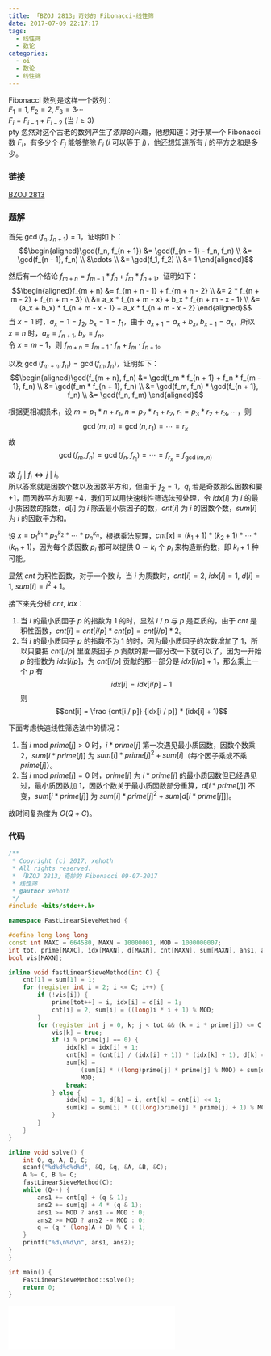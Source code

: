 ```yaml
---
title: 「BZOJ 2813」奇妙的 Fibonacci-线性筛
date: 2017-07-09 22:17:17
tags:
  - 线性筛
  - 数论
categories:
  - oi
  - 数论
  - 线性筛
---
```

Fibonacci 数列是这样一个数列：  
$F_1 = 1, F_2 = 2,  F_3 = 3  \cdots$  
$F_i = F_{i - 1} + F_{i - 2}$ (当 $i \geq 3$)  
pty 忽然对这个古老的数列产生了浓厚的兴趣，他想知道：对于某一个 Fibonacci 数 $F_i$，有多少个 $F_j$ 能够整除 $F_i$ ($i$ 可以等于 $j$)，他还想知道所有 $j$ 的平方之和是多少。
<!-- more -->
### 链接
[BZOJ 2813](http://www.lydsy.com/JudgeOnline/problem.php?id=2813)
### 题解
首先 $\gcd(f_n, f_{n + 1}) = 1$，证明如下：
$$\begin{aligned}\gcd(f_n, f_{n + 1}) &= \gcd(f_{n + 1} - f_n, f_n) \\
&= \gcd(f_{n - 1}, f_n) \\
&\cdots \\
&= \gcd(f_1, f_2) \\
&= 1
\end{aligned}$$

然后有一个结论 $f_{m + n} = f_{m - 1} * f_n + f_m * f_{n + 1}$，证明如下：
$$\begin{aligned}f_{m + n} &= f_{m + n - 1} + f_{m + n - 2} \\
&= 2 * f_{n + m - 2} + f_{n + m - 3} \\
&= a_x * f_{n + m - x} + b_x * f_{n + m - x - 1} \\
&= (a_x + b_x) * f_{n + m - x - 1} + a_x * f_{n + m - x - 2}
\end{aligned}$$
当 $x = 1$ 时，$a_x = 1 = f_2,\ b_x = 1 = f_1$，由于 $a_{x + 1} = a_x + b_x,\ b_{x + 1} = a_x$，所以 $x = n$ 时，$a_x = f_{n + 1},\ b_x = f_n$。  
令 $x = m - 1$，则 $f_{m + n} = f_{m - 1} \cdot f_n + f_m \cdot f_{n + 1}$。

以及 $\gcd(f_{m + n}, f_n) = \gcd(f_m, f_n)$，证明如下：
$$\begin{aligned}\gcd(f_{m + n}, f_n) &= \gcd(f_m * f_{n + 1} + f_n * f_{m - 1}, f_n) \\
&= \gcd(f_m * f_{n + 1}, f_n) \\
&= \gcd(f_m, f_n) * \gcd(f_{n + 1}, f_n) \\
&= \gcd(f_n, f_m)
\end{aligned}$$

根据更相减损术，设 $m = p_1 * n + r_1,\ n = p_2 * r_1 + r_2,\ r_1 = p_3 * r_2 + r_3,\cdots$，则
$$\gcd(m, n) = \gcd(n, r_1) = \cdots = r_x$$
故
$$\gcd(f_m, f_n) = \gcd(f_n, f_{r_1}) = \cdots = f_{r_x} = f_{\gcd(m, n)}$$

故 $f_j\ | \ f_i \Leftrightarrow j \ | \ i$。  
所以答案就是因数个数以及因数平方和，但由于 $f_2 = 1$，$q_i$ 若是奇数那么因数和要 $+1$，而因数平方和要 $+4$，我们可以用快速线性筛选法预处理，令 $idx[i]$ 为 $i$ 的最小质因数的指数，$d[i]$ 为 $i$ 除去最小质因子的数，$cnt[i]$ 为 $i$ 的因数个数，$sum[i]$ 为 $i$ 的因数平方和。

设 $x = p_1 ^ {k_1} * p_2 ^ {k_2} * \cdots * p_n ^ {k_n}$，根据乘法原理，$cnt[x] = (k_1 + 1) * (k_2 + 1) * \cdots * (k_n + 1)$，因为每个质因数 $p_i$ 都可以提供 $0 \sim k_i$ 个 $p_i$ 来构造新约数，即 $k_i + 1$ 种可能。

显然 $cnt$ 为积性函数，对于一个数 $i$，当 $i$ 为质数时，$cnt[i] = 2,\ idx[i] = 1,\ d[i] = 1,\ sum[i] = i ^ 2 + 1$。

接下来先分析 $cnt,\ idx$：
1. 当 $i$ 的最小质因子 $p$ 的指数为 $1$ 的时，显然 $i\ /\ p$ 与 $p$ 是互质的，由于 $cnt$ 是积性函数，$cnt[i] = cnt[i / p] * cnt[p] = cnt[i / p] * 2$。
2. 当 $i$ 的最小质因子 $p$ 的指数不为 $1$ 的时，因为最小质因子的次数增加了 $1$，所以只要把 $cnt[i / p]$ 里面质因子 $p$ 贡献的那一部分改一下就可以了，因为一开始 $p$ 的指数为 $idx[i / p]$，为 $cnt[i / p]$ 贡献的那一部分是 $idx[i / p] + 1$，那么乘上一个 $p$ 有
$$idx[i] = idx[i / p] + 1$$
则
$$cnt[i] = \frac {cnt[i / p]} {idx[i / p]} * (idx[i] + 1)$$

下面考虑快速线性筛选法中的情况：
1. 当 $i \text{ mod } prime[j] > 0$ 时，$i * prime[j]$ 第一次遇见最小质因数，因数个数乘 $2$，$sum[i * prime[j]]$ 为 $sum[i] * prime[j] ^ 2 + sum[i]$（每个因子乘或不乘 $prime[j]$）。
2. 当 $i \text{ mod } prime[j] = 0$ 时，$prime[j]$ 为 $i * prime[j]$ 的最小质因数但已经遇见过，最小质因数加 $1$，因数个数关于最小质因数部分重算，$d[i * prime[j]]$ 不变，$sum[i* prime[j]]$ 为 $sum[i] * prime[j] ^ 2 + sum[d[i * prime[j]]]$。

故时间复杂度为 $O(Q + C)$。

### 代码
``` cpp
/**
 * Copyright (c) 2017, xehoth
 * All rights reserved.
 * 「BZOJ 2813」奇妙的 Fibonacci 09-07-2017
 * 线性筛
 * @author xehoth
 */
#include <bits/stdc++.h>

namespace FastLinearSieveMethod {

#define long long long
const int MAXC = 664580, MAXN = 10000001, MOD = 1000000007;
int tot, prime[MAXC], idx[MAXN], d[MAXN], cnt[MAXN], sum[MAXN], ans1, ans2;
bool vis[MAXN];

inline void fastLinearSieveMethod(int C) {
    cnt[1] = sum[1] = 1;
    for (register int i = 2; i <= C; i++) {
        if (!vis[i]) {
            prime[tot++] = i, idx[i] = d[i] = 1;
            cnt[i] = 2, sum[i] = ((long)i * i + 1) % MOD;
        }
        for (register int j = 0, k; j < tot && (k = i * prime[j]) <= C; j++) {
            vis[k] = true;
            if (i % prime[j] == 0) {
                idx[k] = idx[i] + 1;
                cnt[k] = (cnt[i] / (idx[i] + 1)) * (idx[k] + 1), d[k] = d[i];
                sum[k] =
                    (sum[i] * ((long)prime[j] * prime[j] % MOD) + sum[d[i]]) %
                    MOD;
                break;
            } else {
                idx[k] = 1, d[k] = i, cnt[k] = cnt[i] << 1;
                sum[k] = sum[i] * (((long)prime[j] * prime[j] + 1) % MOD) % MOD;
            }
        }
    }
}

inline void solve() {
    int Q, q, A, B, C;
    scanf("%d%d%d%d%d", &Q, &q, &A, &B, &C);
    A %= C, B %= C;
    fastLinearSieveMethod(C);
    while (Q--) {
        ans1 += cnt[q] + (q & 1);
        ans2 += sum[q] + 4 * (q & 1);
        ans1 >= MOD ? ans1 -= MOD : 0;
        ans2 >= MOD ? ans2 -= MOD : 0;
        q = (q * (long)A + B) % C + 1;
    }
    printf("%d\n%d\n", ans1, ans2);
}
}

int main() {
    FastLinearSieveMethod::solve();
    return 0;
}
```

<iframe frameborder="no" border="0" marginwidth="0" marginheight="0" width=330 height=86 src="//music.163.com/outchain/player?type=2&id=32737461&auto=1&height=66"></iframe>